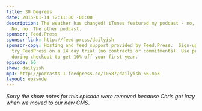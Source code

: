 ```yaml
---
title: 30 Degrees
date: 2015-01-14 12:11:00 -06:00
description: The weather has changed! iTunes featured my podcast - no, the other podcast.
  No, no. The other podcast.
sponsor: Feed.Press
sponsor-link: http://feed.press/dailyish
sponsor-copy: Hosting and feed support provided by Feed.Press.  Sign-up today and
  try FeedPress on a 14 day trial (no contracts or commitments). Use promo code "dailyish"
  during checkout to get 10% off your first year.
episode: 66
show: dailyish
mp3: http://podcasts-1.feedpress.co/10587/dailyish-66.mp3
layout: episode
---
```


<em>Sorry the show notes for this episode were removed because Chris got lazy when we moved to our new CMS</em>.
